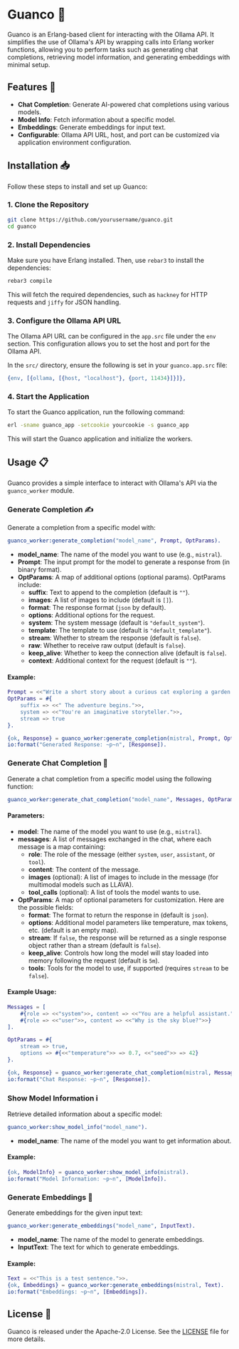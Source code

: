# Guanco 🦙

Guanco is an Erlang-based client for interacting with the Ollama API. It simplifies the use of Ollama's API by wrapping calls into Erlang worker functions, allowing you to perform tasks such as generating chat completions, retrieving model information, and generating embeddings with minimal setup.

## Features 🚀

- **Chat Completion**: Generate AI-powered chat completions using various models.
- **Model Info**: Fetch information about a specific model.
- **Embeddings**: Generate embeddings for input text.
- **Configurable**: Ollama API URL, host, and port can be customized via application environment configuration.

## Installation 📥

Follow these steps to install and set up Guanco:

### 1. Clone the Repository

```bash
git clone https://github.com/yourusername/guanco.git
cd guanco
```

### 2. Install Dependencies

Make sure you have Erlang installed. Then, use `rebar3` to install the dependencies:

```bash
rebar3 compile
```

This will fetch the required dependencies, such as `hackney` for HTTP requests and `jiffy` for JSON handling.

### 3. Configure the Ollama API URL

The Ollama API URL can be configured in the `app.src` file under the `env` section. This configuration allows you to set the host and port for the Ollama API.

In the `src/` directory, ensure the following is set in your `guanco.app.src` file:

```erlang
{env, [{ollama, [{host, "localhost"}, {port, 11434}]}]},
```

### 4. Start the Application

To start the Guanco application, run the following command:

```bash
erl -sname guanco_app -setcookie yourcookie -s guanco_app
```

This will start the Guanco application and initialize the workers.

## Usage 📋

Guanco provides a simple interface to interact with Ollama's API via the `guanco_worker` module.

### Generate Completion ✍️

Generate a completion from a specific model with:

```erlang
guanco_worker:generate_completion("model_name", Prompt, OptParams).
```

- **model_name**: The name of the model you want to use (e.g., `mistral`).
- **Prompt**: The input prompt for the model to generate a response from (in binary format).
- **OptParams**: A map of additional options (optional params). OptParams include:
  - **suffix**: Text to append to the completion (default is `""`).
  - **images**: A list of images to include (default is `[]`).
  - **format**: The response format (`json` by default).
  - **options**: Additional options for the request.
  - **system**: The system message (default is `"default_system"`).
  - **template**: The template to use (default is `"default_template"`).
  - **stream**: Whether to stream the response (default is `false`).
  - **raw**: Whether to receive raw output (default is `false`).
  - **keep_alive**: Whether to keep the connection alive (default is `false`).
  - **context**: Additional context for the request (default is `""`).

#### Example:

```erlang
Prompt = <<"Write a short story about a curious cat exploring a garden.">>.
OptParams = #{
    suffix => <<" The adventure begins.">>,
    system => <<"You're an imaginative storyteller.">>,
    stream => true
}.

{ok, Response} = guanco_worker:generate_completion(mistral, Prompt, OptParams).
io:format("Generated Response: ~p~n", [Response]).
```

### Generate Chat Completion 💬

Generate a chat completion from a specific model using the following function:

```erlang
guanco_worker:generate_chat_completion("model_name", Messages, OptParams).
```

#### Parameters:
- **model**: The name of the model you want to use (e.g., `mistral`).
- **messages**: A list of messages exchanged in the chat, where each message is a map containing:
  - **role**: The role of the message (either `system`, `user`, `assistant`, or `tool`).
  - **content**: The content of the message.
  - **images** (optional): A list of images to include in the message (for multimodal models such as LLAVA).
  - **tool_calls** (optional): A list of tools the model wants to use.
- **OptParams**: A map of optional parameters for customization. Here are the possible fields:
  - **format**: The format to return the response in (default is `json`).
  - **options**: Additional model parameters like temperature, max tokens, etc. (default is an empty map).
  - **stream**: If `false`, the response will be returned as a single response object rather than a stream (default is `false`).
  - **keep_alive**: Controls how long the model will stay loaded into memory following the request (default is `5m`).
  - **tools**: Tools for the model to use, if supported (requires `stream` to be `false`).

#### Example Usage:

```erlang
Messages = [
    #{role => <<"system">>, content => <<"You are a helpful assistant.">>},
    #{role => <<"user">>, content => <<"Why is the sky blue?">>}
].

OptParams = #{
    stream => true,
    options => #{<<"temperature">> => 0.7, <<"seed">> => 42}
}.

{ok, Response} = guanco_worker:generate_chat_completion(mistral, Messages, OptParams).
io:format("Chat Response: ~p~n", [Response]).
```

### Show Model Information ℹ️

Retrieve detailed information about a specific model:

```erlang
guanco_worker:show_model_info("model_name").
```

- **model_name**: The name of the model you want to get information about.

#### Example:

```erlang
{ok, ModelInfo} = guanco_worker:show_model_info(mistral).
io:format("Model Information: ~p~n", [ModelInfo]).
```

### Generate Embeddings 🧠

Generate embeddings for the given input text:

```erlang
guanco_worker:generate_embeddings("model_name", InputText).
```

- **model_name**: The name of the model to generate embeddings.
- **InputText**: The text for which to generate embeddings.

#### Example:

```erlang
Text = <<"This is a test sentence.">>.
{ok, Embeddings} = guanco_worker:generate_embeddings(mistral, Text).
io:format("Embeddings: ~p~n", [Embeddings]).
```

## License 📜

Guanco is released under the Apache-2.0 License. See the [LICENSE](LICENSE) file for more details.

